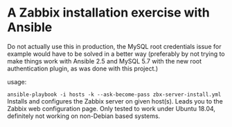 # A Zabbix installation exercise with Ansible

Do not actually use this in production, the MySQL root credentials issue
for example would have to be solved in a better way (preferably by not
trying to make things work with Ansible 2.5 and MySQL 5.7 with the new
root authentication plugin, as was done with this project.)

usage:

`ansible-playbook -i hosts -k --ask-become-pass zbx-server-install.yml`  
Installs and configures the Zabbix server on given host(s).
Leads you to the Zabbix web configuration page.
Only tested to work under Ubuntu 18.04, definitely not working on
non-Debian based systems.
